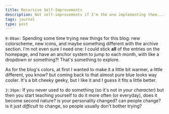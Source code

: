 ```yaml
---
title: Recursive Self-Improvements
description: Not self-improvements if I'm the one implementing them... I'm more like a slave to the machine here.
tags: journal
type: post
---
```


`9:08am:` Spending some time trying new things for this blog: new colorscheme, new icons, and maybe something different with the archive section. I'm not even sure I need one: I could stick **all** of the entries on the homepage, and have an anchor system to jump to each month, with like a dropdown or something?! That's something to explore.

As for the blog's colors, at first I wanted to make it a little bit warmer, a little different, you know? but coming back to that almost pure blue looks way cooler. It's a bit cheeky geeky, but I like it and I guess it fits a little better.

`3:39pm:` If you never used to do something (so it's not _in your character_) but then you start teaching yourself to do it more often (or everyday), does it become second nature? is your personality changed? can people change? is it just _difficult_ to change, so people usually don't bother trying?
